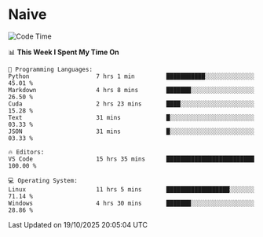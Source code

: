 # Naive
<!-- ## 日拱一卒，功不唐捐 -->
<!-- [![GitHub Streak](https://streak-stats.demolab.com/?user=XiaoXKKK)](https://git.io/streak-stats) -->
<!--START_SECTION:waka-->
![Code Time](http://img.shields.io/badge/Code%20Time-831%20hrs%2048%20mins-blue)

📊 **This Week I Spent My Time On** 

```text
💬 Programming Languages: 
Python                   7 hrs 1 min         ███████████░░░░░░░░░░░░░░   45.01 % 
Markdown                 4 hrs 8 mins        ███████░░░░░░░░░░░░░░░░░░   26.50 % 
Cuda                     2 hrs 23 mins       ████░░░░░░░░░░░░░░░░░░░░░   15.28 % 
Text                     31 mins             █░░░░░░░░░░░░░░░░░░░░░░░░   03.33 % 
JSON                     31 mins             █░░░░░░░░░░░░░░░░░░░░░░░░   03.33 % 

🔥 Editors: 
VS Code                  15 hrs 35 mins      █████████████████████████   100.00 % 

💻 Operating System: 
Linux                    11 hrs 5 mins       ██████████████████░░░░░░░   71.14 % 
Windows                  4 hrs 30 mins       ███████░░░░░░░░░░░░░░░░░░   28.86 % 
```


 Last Updated on 19/10/2025 20:05:04 UTC
<!--END_SECTION:waka-->
